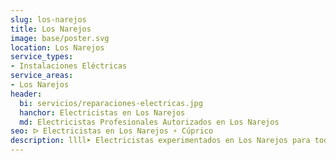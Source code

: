 ```yaml
---
slug: los-narejos
title: Los Narejos
image: base/poster.svg
location: Los Narejos
service_types:
- Instalaciones Eléctricas
service_areas:
- Los Narejos
header:
  bi: servicios/reparaciones-electricas.jpg
  hanchor: Electricistas en Los Narejos
  md: Electricistas Profesionales Autorizados en Los Narejos
seo: ᐅ Electricistas en Los Narejos ⚡️ Cúprico
description: llll➤ Electricistas experimentados en Los Narejos para todas tus necesidades eléctricas. Servicio rápido, eficaz y de confianza ✅ ¡Contáctanos!
---
```

